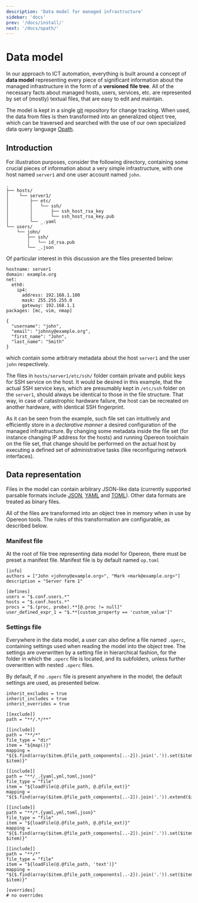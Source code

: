 ```yaml
---
description: 'Data model for managed infrastructure'
sidebar: 'docs'
prev: '/docs/install/'
next: '/docs/opath/'
---
```


# Data model

In our approach to ICT automation, everything is built around a concept of **data model** representing every piece of significant 
information about the managed infrastructure in the form of a **versioned** **file tree**. All of the necessary facts about 
managed hosts, users, services, etc. are represented by set of (mostly) textual files, that are easy to edit and 
maintain.

The model is kept in a single [git](https://git-scm.com) repository for change tracking. When used, the 
data from files is then transformed into an generalized object tree, which can be traversed and searched with the use 
of our own specialized data query language [Opath](/docs/opath).


## Introduction

For illustration purposes, consider the following directory, containing some crucial pieces of information about a very 
simple infrastructure, with one host named `server1` and one user account named `john`.  

```
.
├── hosts/
│    └── server1/
│        ├── etc/
│        │   └── ssh/
│        │       ├── ssh_host_rsa_key
│        │       └── ssh_host_rsa_key.pub
│        └── _.yaml
└── users/
    └── john/
        ├── ssh/
        │   └── id_rsa.pub
        └── _.json
```

Of particular interest in this discussion are the files presented below:
```yaml{numberLines: true}{codeTitle: "hosts/server1/_.yaml"}
hostname: server1
domain: example.org
net:
  eth0:
    ip4:
      address: 192.168.1.100
      mask: 255.255.255.0
      gateway: 192.168.1.1
packages: [mc, vim, nmap]
```
```json{numberLines: true}{codeTitle: "users/john/_.json"}
{
  "username": "john",
  "email": "johnny@example.org",
  "first_name": "John",
  "last_name": "Smith"
}
```

which contain some arbitrary metadata about the host `server1` and the user `john` respectively.
 
The files in `hosts/server1/etc/ssh/` folder contain private and public keys for SSH service on the host. It would be 
desired in this example, that the actual SSH service keys, which are presumably kept in `/etc/ssh` folder on the `server1`, 
should always be identical to those in the file structure. That way, in case of catastrophic hardware failure, the host can be
recreated on another hardware, with identical SSH fingerprint. 

As it can be seen from the example, such file set can intuitively and efficiently store in a *declarative manner* a desired 
configuration of the managed infrastructure. By changing some metadata inside the file set (for instance changing IP 
address for the hosts) and running Opereon toolchain on the file set, that change should be performed on the actual host 
by executing a defined set of administrative tasks (like reconfiguring network interfaces).


## Data representation

Files in the model can contain arbitrary JSON-like data (currently supported parsable formats include [JSON](https://www.json.org), 
[YAML](https://yaml.org) and [TOML](https://github.com/toml-lang/toml)). 
Other data formats are treated as binary files. 

All of the files are transformed into an object tree in memory when in use by Opereon tools. The rules of this 
transformation are configurable, as described below. 


### Manifest file

At the root of file tree representing data model for Opereon, there must be preset a manifest file. Manifest file is by 
default named `op.toml`

```toml{numberLines: true}{codeTitle: "op.toml"}
[info]
authors = ["John <johnny@example.org>", "Mark <mark@example.org>"]
description = "Server farm 1"

[defines]
users = "$.conf.users.*"
hosts = "$.conf.hosts.*"
procs = "$.(proc, probe).**[@.proc != null]"
user_defined_expr_1 = "$.**[custom_property == 'custom_value']"
```

### Settings file

Everywhere in the data model, a user can also define a file named `.operc`, containing settings used when reading the model
into the object tree. The settings are overwritten by a setting file in hierarchical fashion, for the folder in which the 
`.operc` file is located, and its subfolders, unless further overwritten with nested `.operc` files.

By default, if no `.operc` file is present anywhere in the model, the default settings are used, as presented below. 

```toml{numberLines: true}{codeTitle: ".operc"}
inherit_excludes = true
inherit_includes = true
inherit_overrides = true

[[exclude]]
path = "**/.*/**"

[[include]]
path = "**/*"
file_type = "dir"
item = "${map()}"
mapping = "${$.find(array($item.@file_path_components[..-2]).join('.')).set($item.@file_name, $item)}"

[[include]]
path = "**/_.{yaml,yml,toml,json}"
file_type = "file"
item = "${loadFile(@.@file_path, @.@file_ext)}"
mapping = "${$.find(array($item.@file_path_components[..-2]).join('.')).extend($item)}"

[[include]]
path = "**/*.{yaml,yml,toml,json}"
file_type = "file"
item = "${loadFile(@.@file_path, @.@file_ext)}"
mapping = "${$.find(array($item.@file_path_components[..-2]).join('.')).set($item.@file_stem, $item)}"

[[include]]
path = "**/*"
file_type = "file"
item = "${loadFile(@.@file_path, 'text')}"
mapping = "${$.find(array($item.@file_path_components[..-2]).join('.')).set($item.@file_stem, $item)}"

[overrides]
# no overrides

```
